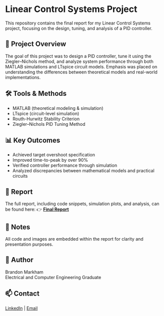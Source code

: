 # Linear Control Systems Project

This repository contains the final report for my Linear Control Systems project, focusing on the design, tuning, and analysis of a PID controller.

## 📄 Project Overview
The goal of this project was to design a PID controller, tune it using the Ziegler–Nichols method, and analyze system performance through both MATLAB simulations and LTspice circuit models. Emphasis was placed on understanding the differences between theoretical models and real-world implementations.

## 🛠 Tools & Methods
- MATLAB (theoretical modeling & simulation)
- LTspice (circuit-level simulation)
- Routh-Hurwitz Stability Criterion
- Ziegler–Nichols PID Tuning Method

## 📊 Key Outcomes
- Achieved target overshoot specification
- Improved time-to-peak by over 90%
- Verified controller performance through simulation
- Analyzed discrepancies between mathematical models and practical circuits

## 📄 Report
The full report, including code snippets, simulation plots, and analysis, can be found here:
👉 [**Final Report**](./final_project/PID%20Project.pdf)

## 🔖 Notes
All code and images are embedded within the report for clarity and presentation purposes.


## 📝 Author
Brandon Markham  
Electrical and Computer Engineering Graduate

## 📫 Contact
[LinkedIn](https://www.linkedin.com/) | [Email](mailto:youremail@example.com)
